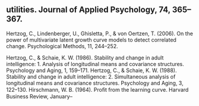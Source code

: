 ## utilities. Journal of Applied Psychology, 74, 365–367.

Hertzog, C., Lindenberger, U., Ghisletta, P., & von Oertzen, T. (2006). On the power of multivariate latent growth curve models to detect correlated change. Psychological Methods, 11, 244–252.

Hertzog, C., & Schaie, K. W. (1986). Stability and change in adult intelligence: 1. Analysis of longitudinal means and covariance structures. Psychology and Aging, 1, 159–171. Hertzog, C., & Schaie, K. W. (1988). Stability and change in adult intelligence: 2. Simultaneous analysis of longitudinal means and covariance structures. Psychology and Aging, 3, 122–130. Hirschmann, W. B. (1964). Proﬁt from the learning curve. Harvard Business Review, January–